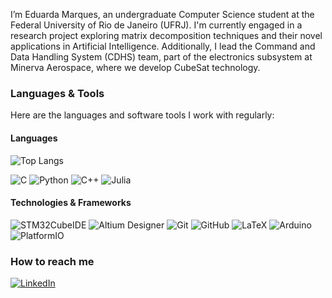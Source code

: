 I’m Eduarda Marques, an undergraduate Computer Science student at the Federal University of Rio de Janeiro (UFRJ). I'm currently engaged in a research project exploring matrix decomposition techniques and their novel applications in Artificial Intelligence. Additionally, I lead the Command and Data Handling System (CDHS) team, part of the electronics subsystem at Minerva Aerospace, where we develop CubeSat technology.

### Languages & Tools
Here are the languages and software tools I work with regularly:

#### **Languages**
![Top Langs](https://github-readme-stats.vercel.app/api/top-langs/?username=eduardamarks1&layout=compact&langs_count=5)

![C](https://img.shields.io/badge/C-00599C?style=flat&logo=c&logoColor=white)
![Python](https://img.shields.io/badge/Python-3776AB?style=flat&logo=python&logoColor=white)
![C++](https://img.shields.io/badge/C%2B%2B-00599C?style=flat&logo=c%2B%2B&logoColor=white)
![Julia](https://img.shields.io/badge/Julia-9558B2?style=flat&logo=julia&logoColor=white)

#### **Technologies & Frameworks**

![STM32CubeIDE](https://img.shields.io/badge/STM32CubeIDE-03234B?style=flat&logo=STMicroelectronics&logoColor=white)
![Altium Designer](https://img.shields.io/badge/Altium%20Designer-2E282A?style=flat&logo=altiumdesigner&logoColor=white)
![Git](https://img.shields.io/badge/Git-F05032?style=flat&logo=git&logoColor=white)
![GitHub](https://img.shields.io/badge/GitHub-181717?style=flat&logo=github&logoColor=white)
![LaTeX](https://img.shields.io/badge/LaTeX-008080?style=flat&logo=latex&logoColor=white)
![Arduino](https://img.shields.io/badge/Arduino-00979D?style=flat&logo=arduino&logoColor=white)
![PlatformIO](https://img.shields.io/badge/PlatformIO-2D325C?style=flat&logo=platformio&logoColor=white)

### How to reach me
[![LinkedIn](https://img.shields.io/badge/LinkedIn-0077B5?style=flat&logo=linkedin&logoColor=white)](https://www.linkedin.com/in/eduardadesmarques/)


